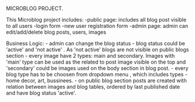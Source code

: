 MICROBLOG PROJECT.

This Microblog project includes:
    -public page: includes all blog post visible to all users
    -login form
    -new user registration form 
    -admin page: admin can edit/add/delete blog posts, users, images

 Business Logic: 
    - admin can change the blog status - blog status could be 'active' and 'not active' . As 'not active' blogs are not visible on public blogs section
    - every image have 2 types: main and secondary. Images with 'main' type can be used as the related to post image visible on the top and 'secondary' could be images used on the body section in blog post.
    - every blog type has to be choosen from dropdown menu , which includes types - home decor, art, bussinees.
    - on public blog section posts are created with relation between images and blog tables, ordered by last published date and have blog status 'active'.
